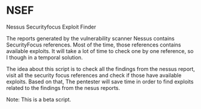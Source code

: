 # NSEF
Nessus Securityfocus Exploit Finder

The reports generated by the vulnerability scanner Nessus contains SecurityFocus references. Most of the time, those references
contains available exploits. It will take a lot of time to check one by one reference, so I though in a temporal solution.

The idea about this script is to check all the findings from the nessus report, visit all the security focus references and check
if those have available exploits. Based on that, The pentester will save time in order to find exploits related to the findings
from the nesus reports.

Note: This is a beta script.
